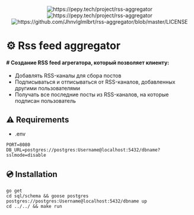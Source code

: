 <p align="center">
<img src="https://pepy.tech/badge/rss-aggregator" alt="https://pepy.tech/project/rss-aggregator">
<img src="https://pepy.tech/badge/rss-aggregator/month" alt="https://pepy.tech/project/rss-aggregator">
<img src="https://img.shields.io/github/license/Jhnvlglmlbrt/rss-aggregator.svg" alt="https://github.com/Jhnvlglmlbrt/rss-aggregator/blob/master/LICENSE">

# ⚙️ Rss feed aggregator

#### # Создание RSS feed агрегатора, который позволяет клиенту:

- Добавлять RSS-каналы для сбора постов
- Подписываться и отписываться от RSS-каналов, добавленных другими пользователями
- Получать все последние посты из RSS-каналов, на которые подписан пользователь

## ⚠️ Requirements

- .env 

```
PORT=8080
DB_URL=postgres://postgres:Username@localhost:5432/dbname?sslmode=disable

```

## 💿 Installation

```
go get 
cd sql/schema && goose postgres postgres://postgres:Username@localhost:5432/dbname up
cd ../../ && make run
```

<!-- ## 💻 Example -->

 <!-- ## 🪛 How to use?

- **request_method** -  is a callable (like app.get, app.post, foo_router.patch and so on.).  
- **service_url** - the path to the endpoint on another service (like "https://microservice1.example.com").  
- **service_path** - the path to the method in microservice (like "/v1/microservice/users").  
- **gateway_path** - is the path to bind gateway.  
For example, your gateway api is located here - *https://gateway.example.com* and the path to endpoint (**gateway_path**) - "/users" then the full way to this method will be - *https://gateway.example.com/users*
- **override_headers** - Boolean value allows you to return all the headlines that were created by microservice in gateway.  
- **query_params** - used to extract query parameters from endpoint and transmission to microservice
- **form_params** -  used to extract form model parameters from endpoint and transmission to microservice
- **param body_params** - used to extract body model from endpoint and transmission to microservice -->

<!-- ⚠️ - **Be sure to transfer the name of the argument to the router, which is in the endpoint func!**   -->
